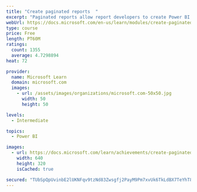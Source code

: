 ```yaml
---
title: "Create paginated reports  "
excerpt: "Paginated reports allow report developers to create Power BI artifacts that have tightly controlled rendering requirements. Paginated reports are ideal for creating sales invoices, receipts, purchase orders, and tabular data. This module will teach you how to create reports, add parameters, and work with tables and charts in paginated reports."
webUrl: https://docs.microsoft.com/en-us/learn/modules/create-paginated-reports-power-bi/
type: course
price: Free
length: PT60M
ratings:
  count: 1355
  average: 4.7298894
heat: 72

provider:
  name: Microsoft Learn
  domain: microsoft.com
  images:
    - url: /assets/images/organizations/microsoft.com-50x50.jpg
      width: 50
      height: 50

levels:
  - Intermediate

topics:
  - Power BI

images:
  - url: https://docs.microsoft.com/learn/achievements/create-paginated-reports-power-bi-social.png
    width: 640
    height: 320
    isCached: true

secured: "TUbSpQpUvinbE2lUKNFqv9tzNd83Zwsgfj2PayM9Pm7xvUk6TkLdBX7TeYhT8NAnXAc8rLFYAteY8J2cWTtLKikDjpnhrU2mWWz5xK2PrJ6ICO2DIQPcC/E8E10a9S8ur7TYHLYz0fIPJXLzwEjwG2v3MZMobggEqdlUR5ztYWBLcEXGkw/yJ/f1r5ams2FJhQs3vIlSOPUHhFRd5JBtzcpGpdVIPQVgRTGWxCHe0Cpx0ZV21NAz2Vx7AIcymZyDrlsMYECpwh1jYTnEEB3Wv73cCRCc5IQKfWmCl5x7a4gjm4XpHCSTRTa8un3lbvUAx1XQJJ8c1MEEH0OfcurxAgJLuTML/MBzEJJC9pjh/HHcu82ZRPnkbOOpmhTdOi/Tyc/HRql44q3BivCYODjnV36rpfRXEajEjdel9HUme7U=;lnUeOb17We7+Kce2j3K/SQ=="
---
```


